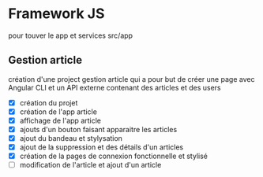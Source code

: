 # Framework JS
pour touver le app et services src/app
## Gestion article 
création d'une project gestion article qui a pour but de créer une page avec Angular CLI et un API externe contenant des articles et des users

- [x] création du projet
- [x] création de l'app article 
- [x] affichage de l'app article 
- [x] ajouts d'un bouton faisant apparaitre les articles
- [x] ajout du bandeau et stylysation
- [x] ajout de la suppression et des détails d'un articles
- [x] création de la pages de connexion fonctionnelle et stylisé
- [ ] modification de l'article et ajout d'un article
